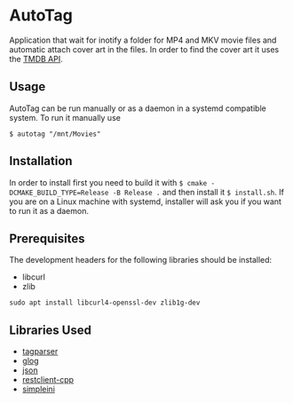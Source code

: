 # AutoTag

Application that wait for inotify a folder for MP4 and MKV movie files and automatic attach cover art in the files. In
order to find the cover art it uses the [TMDB API](https://developers.themoviedb.org/3/getting-started/introduction).

## Usage

AutoTag can be run manually or as a daemon in a systemd compatible system. To run it manually use

```
$ autotag "/mnt/Movies"
```

## Installation

In order to install first you need to build it with `$ cmake -DCMAKE_BUILD_TYPE=Release -B Release .` and then install
it `$ install.sh`. If you are on a Linux machine with systemd, installer will ask you if you want to run it as a daemon.

## Prerequisites

The development headers for the following libraries should be installed:

* libcurl
* zlib

```
sudo apt install libcurl4-openssl-dev zlib1g-dev
```

## Libraries Used

- [tagparser](https://github.com/Martchus/tagparser)
- [glog](https://github.com/google/glog)
- [json](https://github.com/nlohmann/json)
- [restclient-cpp](https://github.com/mrtazz/restclient-cpp)
- [simpleini](https://github.com/brofield/simpleini)